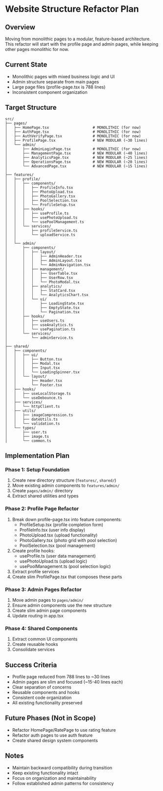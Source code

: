 # Website Structure Refactor Plan

## Overview
Moving from monolithic pages to a modular, feature-based architecture. This refactor will start with the profile page and admin pages, while keeping other pages monolithic for now.

## Current State
- Monolithic pages with mixed business logic and UI
- Admin structure separate from main pages
- Large page files (profile-page.tsx is 788 lines)
- Inconsistent component organization

## Target Structure

```
src/
├── pages/
│   ├── HomePage.tsx                    # MONOLITHIC (for now)
│   ├── AuthPage.tsx                    # MONOLITHIC (for now)
│   ├── AuthVerifyPage.tsx              # MONOLITHIC (for now)
│   ├── ProfilePage.tsx                 # NEW MODULAR (~30 lines)
│   └── admin/
│       ├── AdminLoginPage.tsx          # MONOLITHIC (for now)
│       ├── ManagementPage.tsx          # NEW MODULAR (~40 lines)
│       ├── AnalyticsPage.tsx           # NEW MODULAR (~25 lines)
│       ├── OperationsPage.tsx          # NEW MODULAR (~20 lines)
│       └── AdvancedPage.tsx            # NEW MODULAR (~15 lines)
│
├── features/
│   ├── profile/
│   │   ├── components/
│   │   │   ├── ProfileInfo.tsx
│   │   │   ├── PhotoUpload.tsx
│   │   │   ├── PhotoGallery.tsx
│   │   │   ├── PoolSelection.tsx
│   │   │   └── ProfileSetup.tsx
│   │   ├── hooks/
│   │   │   ├── useProfile.ts
│   │   │   ├── usePhotoUpload.ts
│   │   │   └── usePoolManagement.ts
│   │   └── services/
│   │       ├── profileService.ts
│   │       └── uploadService.ts
│   │
│   └── admin/
│       ├── components/
│       │   ├── layout/
│       │   │   ├── AdminHeader.tsx
│       │   │   ├── AdminLayout.tsx
│       │   │   └── AdminNavigation.tsx
│       │   ├── management/
│       │   │   ├── UserTable.tsx
│       │   │   ├── UserRow.tsx
│       │   │   └── PhotoModal.tsx
│       │   ├── analytics/
│       │   │   ├── StatCard.tsx
│       │   │   └── AnalyticsChart.tsx
│       │   └── ui/
│       │       ├── LoadingState.tsx
│       │       ├── EmptyState.tsx
│       │       └── Pagination.tsx
│       ├── hooks/
│       │   ├── useUsers.ts
│       │   ├── useAnalytics.ts
│       │   └── usePagination.ts
│       └── services/
│           └── adminService.ts
│
├── shared/
│   ├── components/
│   │   ├── ui/
│   │   │   ├── Button.tsx
│   │   │   ├── Modal.tsx
│   │   │   ├── Input.tsx
│   │   │   └── LoadingSpinner.tsx
│   │   └── layout/
│   │       ├── Header.tsx
│   │       └── Footer.tsx
│   ├── hooks/
│   │   ├── useLocalStorage.ts
│   │   └── useDebounce.ts
│   ├── services/
│   │   └── httpClient.ts
│   ├── utils/
│   │   ├── imageCompression.ts
│   │   ├── dateUtils.ts
│   │   └── validation.ts
│   └── types/
│       ├── user.ts
│       ├── image.ts
│       └── common.ts
```

## Implementation Plan

### Phase 1: Setup Foundation
1. Create new directory structure (`features/`, `shared/`)
2. Move existing admin components to `features/admin/`
3. Create `pages/admin/` directory
4. Extract shared utilities and types

### Phase 2: Profile Page Refactor
1. Break down profile-page.tsx into feature components:
   - ProfileSetup.tsx (profile completion form)
   - ProfileInfo.tsx (user info display)
   - PhotoUpload.tsx (upload functionality)
   - PhotoGallery.tsx (photo grid with pool selection)
   - PoolSelection.tsx (pool management)
2. Create profile hooks:
   - useProfile.ts (user data management)
   - usePhotoUpload.ts (upload logic)
   - usePoolManagement.ts (pool selection logic)
3. Extract profile services
4. Create slim ProfilePage.tsx that composes these parts

### Phase 3: Admin Pages Refactor
1. Move admin pages to `pages/admin/`
2. Ensure admin components use the new structure
3. Create slim admin page components
4. Update routing in app.tsx

### Phase 4: Shared Components
1. Extract common UI components
2. Create reusable hooks
3. Consolidate services

## Success Criteria
- Profile page reduced from 788 lines to ~30 lines
- Admin pages are slim and focused (~15-40 lines each)
- Clear separation of concerns
- Reusable components and hooks
- Consistent code organization
- All existing functionality preserved

## Future Phases (Not in Scope)
- Refactor HomePage/RatePage to use rating feature
- Refactor auth pages to use auth feature
- Create shared design system components

## Notes
- Maintain backward compatibility during transition
- Keep existing functionality intact
- Focus on organization and maintainability
- Follow established admin patterns for consistency